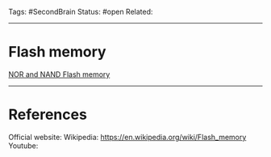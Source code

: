 Tags: #SecondBrain 
Status: #open
Related: 

---
# Flash memory

[NOR and NAND Flash memory](https://www.techtarget.com/searchstorage/definition/NOR-flash-memory)


---
# References
Official website:
Wikipedia: https://en.wikipedia.org/wiki/Flash_memory
Youtube: